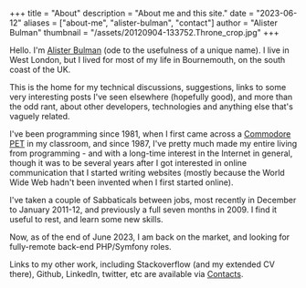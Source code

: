 +++
title = "About"
description = "About me and this site."
date = "2023-06-12"
aliases = ["about-me", "alister-bulman", "contact"]
author = "Alister Bulman"
thumbnail = "/assets/20120904-133752.Throne_crop.jpg"
+++

Hello. I'm [Alister Bulman](https://www.google.com/search?q=alister+bulman) (ode to the usefulness of a unique name). I live in West London, but I lived for most of my life in Bournemouth, on the south coast of the UK.

This is the home for my technical discussions, suggestions, links to some very interesting posts I've seen elsewhere (hopefully good), and more than the odd rant, about other developers, technologies and anything else that's vaguely related.

I've been programming since 1981, when I first came across a [Commodore PET](http://en.wikipedia.org/wiki/Commodore_PET) in my classroom, and since 1987, I've pretty much made my entire living from programming - and with a long-time interest in the Internet in general, though it was to be several years after I got interested in online communication that I started writing websites (mostly because the World Wide Web hadn't been invented when I first started online).

I've taken a couple of Sabbaticals between jobs, most recently in December to January 2011-12, and previously a full seven months in 2009. I find it useful to rest, and learn some new skills.

Now, as of the end of June 2023, I am back on the market, and looking for fully-remote back-end PHP/Symfony roles.

Links to my other work, including Stackoverflow (and my extended CV there), Github, LinkedIn,  twitter, etc are available via [Contacts](/contacts).
